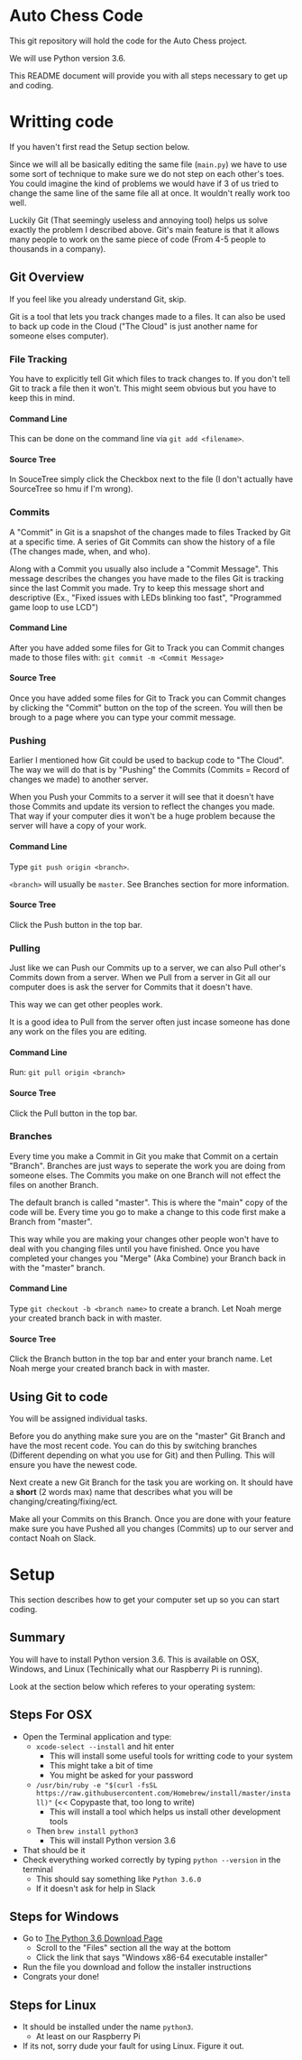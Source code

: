 # Auto Chess Code
This git repository will hold the code for the Auto Chess project.

We will use Python version 3.6.

This README document will provide you with all steps necessary to get up and coding.

# Writting code
If you haven't first read the Setup section below.

Since we will all be basically editing the same file (`main.py`) we have to use some sort of technique to make sure we do not 
step on each other's toes. You could imagine the kind of problems we would have if 3 of us tried to change the same line of the 
same file all at once. It wouldn't really work too well. 

Luckily Git (That seemingly useless and annoying tool) helps us solve exactly the problem I described above. Git's main feature 
is that it allows many people to work on the same piece of code (From 4-5 people to thousands in a company). 

## Git Overview
If you feel like you already understand Git, skip.

Git is a tool that lets you track changes made to a files. It can also be used to back up code in the Cloud 
("The Cloud" is just another name for someone elses computer). 

### File Tracking
You have to explicitly tell Git which files to track changes to. 
If you don't tell Git to track a file then it won't. This might seem obvious 
but you have to keep this in mind. 

#### Command Line
This can be done on the command line via `git add <filename>`.

#### Source Tree
In SouceTree simply click the Checkbox next to the file (I don't actually have SourceTree so hmu if I'm wrong).

### Commits
A "Commit" in Git is a snapshot of the changes made to files Tracked by Git at a specific time. A series of 
Git Commits can show the history of a file (The changes made, when, and who).

Along with a Commit you usually also include a "Commit Message". This message describes the changes 
you have made to the files Git is tracking since the last Commit you made. Try to keep this message 
short and descriptive (Ex., "Fixed issues with LEDs blinking too fast", "Programmed game loop to use LCD")

#### Command Line
After you have added some files for Git to Track you can Commit changes made to those files with: `git commit -m <Commit Message>`

#### Source Tree
Once you have added some files for Git to Track you can Commit changes by clicking the "Commit" button on the top of the screen.
You will then be brough to a page where you can type your commit message. 

### Pushing
Earlier I mentioned how Git could be used to backup code to "The Cloud". 
The way we will do that is by "Pushing" the Commits (Commits = Record of changes we made) 
to another server.

When you Push your Commits to a server it will see that it doesn't have those Commits 
and update its version to reflect the changes you made. That way if your computer dies it 
won't be a huge problem because the server will have a copy of your work.

#### Command Line
Type `git push origin <branch>`.

`<branch>` will usually be `master`. See Branches section for more information.

#### Source Tree
Click the Push button in the top bar.

### Pulling
Just like we can Push our Commits up to a server, we can also Pull other's Commits down 
from a server. When we Pull from a server in Git all our computer does is ask the server 
for Commits that it doesn't have. 

This way we can get other peoples work.

It is a good idea to Pull from the server often just incase someone has done any work 
on the files you are editing.

#### Command Line
Run: `git pull origin <branch>`

#### Source Tree
Click the Pull button in the top bar.

### Branches
Every time you make a Commit in Git you make that Commit on a certain "Branch". 
Branches are just ways to seperate the work you are doing from someone elses. The 
Commits you make on one Branch will not effect the files on another Branch.

The default branch is called "master". This is where the "main" copy of the code will be. 
Every time you go to make a change to this code first make a Branch from "master".

This way while you are making your changes other people won't have to deal with you 
changing files until you have finished. Once you have completed your changes you 
"Merge" (Aka Combine) your Branch back in with the "master" branch.

#### Command Line
Type `git checkout -b <branch name>` to create a branch.
Let Noah merge your created branch back in with master.

#### Source Tree
Click the Branch button in the top bar and enter your branch name.
Let Noah merge your created branch back in with master.

## Using Git to code
You will be assigned individual tasks. 

Before you do anything make sure you are on the "master" Git Branch and have the most recent code.
You can do this by switching branches (Different depending on what you use for Git) and then Pulling. 
This will ensure you have the newest code.

Next create a new Git Branch for the task you are working on. It should have a **short** (2 words max) name 
that describes what you will be changing/creating/fixing/ect.

Make all your Commits on this Branch. Once you are done with your feature make sure you have Pushed all 
you changes (Commits) up to our server and contact Noah on Slack.


# Setup
This section describes how to get your computer set up so you can start coding.

## Summary
You will have to install Python version 3.6. This is available on OSX, Windows, and Linux (Techinically what our Raspberry Pi is running).

Look at the section below which referes to your operating system:

## Steps For OSX
- Open the Terminal application and type:
    - `xcode-select --install` and hit enter
        - This will install some useful tools for writting code to your system
        - This might take a bit of time
	    - You might be asked for your password
    - `/usr/bin/ruby -e "$(curl -fsSL https://raw.githubusercontent.com/Homebrew/install/master/install)"` (<< Copypaste that, too long to write)
		- This will install a tool which helps us install other development tools
    - Then `brew install python3`
		- This will install Python version 3.6
- That should be it
- Check everything worked correctly by typing `python --version` in the terminal
    - This should say something like `Python 3.6.0`
	- If it doesn't ask for help in Slack
	
## Steps for Windows

- Go to [The Python 3.6 Download Page](https://www.python.org/downloads/release/python-360/)
    - Scroll to the "Files" section all the way at the bottom
    - Click the link that says "Windows x86-64 executable installer"
- Run the file you download and follow the installer instructions
- Congrats your done!

## Steps for Linux

- It should be installed under the name `python3`.
    - At least on our Raspberry Pi
- If its not, sorry dude your fault for using Linux. Figure it out.
